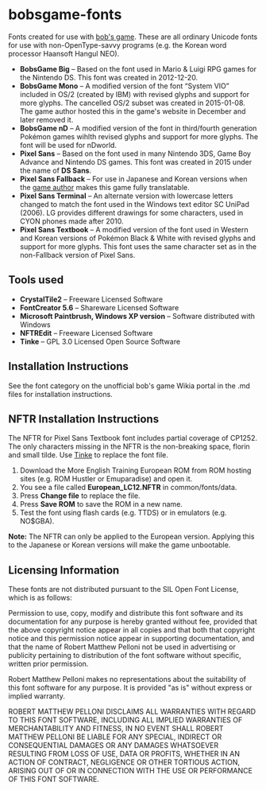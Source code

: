 # bobsgame-fonts
Fonts created for use with [bob's game](https://github.com/bobsgame/bobsgame). These are all ordinary Unicode fonts for use with non-OpenType-savvy programs (e.g. the Korean word processor Haansoft Hangul NEO).
* **BobsGame Big** – Based on the font used in Mario & Luigi RPG games for the Nintendo DS. This font was created in 2012-12-20.
* **BobsGame Mono** – A modified version of the font “System VIO” included in OS/2 (created by IBM) with revised glyphs and support for more glyphs. The cancelled OS/2 subset was created in 2015-01-08. The game author hosted this in the game's website in December and later removed it.
* **BobsGame nD** – A modified version of the font in third/fourth generation Pokémon games wihlth revised glyphs and support for more glyphs. The font will be used for nDworld.
* **Pixel Sans** – Based on the font used in many Nintendo 3DS, Game Boy Advance and Nintendo DS games. This font was created in 2015 under the name of **DS Sans**.
* **Pixel Sans Fallback** – For use in Japanese and Korean versions when the [game author](https://github.com/robertpelloni) makes this game fully translatable.
* **Pixel Sans Terminal** – An alternate version with lowercase letters changed to match the font used in the Windows text editor SC UniPad (2006). LG provides different drawings for some characters, used in CYON phones made after 2010.
* **Pixel Sans Textbook** – A modified version of the font used in Western and Korean versions of Pokémon Black & White with revised glyphs and support for more glyphs. This font uses the same character set as in the non-Fallback version of Pixel Sans.

## Tools used
* **CrystalTile2** – Freeware Licensed Software
* **FontCreator 5.6** – Shareware Licensed Software
* **Microsoft Paintbrush, Windows XP version** – Software distributed with Windows
* **NFTREdit** – Freeware Licensed Software
* **Tinke** – GPL 3.0 Licensed Open Source Software

## Installation Instructions
See the font category on the unofficial bob's game Wikia portal in the .md files for installation instructions.

## NFTR Installation Instructions
The NFTR for Pixel Sans Textbook font includes partial coverage of CP1252. The only characters missing in the NFTR is the non-breaking space, florin and small tilde. Use [Tinke](https://github.com/pleonex/tinke) to replace the font file.
1. Download the More English Training European ROM from ROM hosting sites (e.g. ROM Hustler or Emuparadise) and open it.
2. You see a file called **European_LC12.NFTR** in common/fonts/data.
3. Press **Change file** to replace the file.
4. Press **Save ROM** to save the ROM in a new name.
5. Test the font using flash cards (e.g. TTDS) or in emulators (e.g. NO$GBA).

**Note:** The NFTR can only be applied to the European version. Applying this to the Japanese or Korean versions will make the game unbootable.

## Licensing Information
These fonts are not distributed pursuant to the SIL Open Font License, which is as follows:

Permission to use, copy, modify and distribute this font software and its documentation for any purpose is hereby granted without fee, provided that the above copyright notice appear in all copies and that both that copyright notice and this permission notice appear in supporting documentation, and that the name of Robert Matthew Pelloni not be used in advertising or publicity pertaining to distribution of the font software without specific, written prior permission. 

Robert Matthew Pelloni makes no representations about the suitability of this font software for any purpose. It is provided "as is" without express or implied warranty. 

ROBERT MATTHEW PELLONI DISCLAIMS ALL WARRANTIES WITH REGARD TO THIS FONT SOFTWARE, INCLUDING ALL IMPLIED WARRANTIES OF MERCHANTABILITY AND FITNESS, IN NO EVENT SHALL ROBERT MATTHEW PELLONI BE LIABLE FOR ANY SPECIAL, INDIRECT OR CONSEQUENTIAL DAMAGES OR ANY DAMAGES WHATSOEVER RESULTING FROM LOSS OF USE, DATA OR PROFITS, WHETHER IN AN ACTION OF CONTRACT, NEGLIGENCE OR OTHER TORTIOUS ACTION, ARISING OUT OF OR IN CONNECTION WITH THE USE OR PERFORMANCE OF THIS FONT SOFTWARE.
